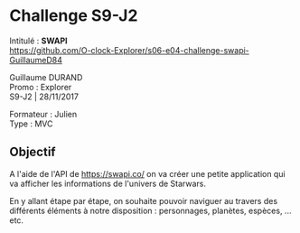 # Challenge S9-J2
Intitulé : **SWAPI**  
https://github.com/O-clock-Explorer/s06-e04-challenge-swapi-GuillaumeD84

Guillaume DURAND  
Promo : Explorer  
S9-J2 | 28/11/2017

Formateur : Julien  
Type : MVC

## Objectif
A l'aide de l'API de https://swapi.co/ on va créer une petite application qui va afficher les informations de l'univers de Starwars.

En y allant étape par étape, on souhaite pouvoir naviguer au travers des différents éléments à notre disposition : personnages, planètes, espèces, ... etc.
